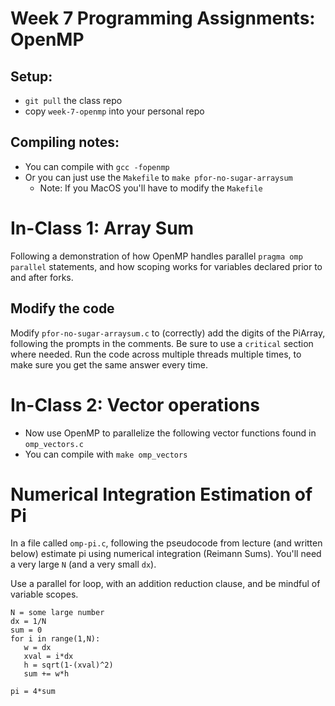 # Week 7 Programming Assignments: OpenMP


## Setup:
* `git pull` the class repo
* copy `week-7-openmp` into your personal repo

## Compiling notes:
* You can compile with `gcc -fopenmp` 
* Or you can just use the `Makefile` to `make pfor-no-sugar-arraysum`
    * Note: If you MacOS you'll have to modify the `Makefile`


# In-Class 1: Array Sum

Following a demonstration of how OpenMP handles parallel `pragma omp parallel` statements, and how scoping works for variables declared prior to and after forks. 


## Modify the code

Modify `pfor-no-sugar-arraysum.c` to (correctly) add the digits of the PiArray, following the prompts in the comments. Be sure to use a `critical` section where needed.  Run the code across multiple threads multiple times, to make sure you get the same answer every time.

# In-Class 2: Vector operations

* Now use OpenMP to parallelize the following vector functions found in `omp_vectors.c`
* You can compile with `make omp_vectors`


# Numerical Integration Estimation of Pi

In a file called `omp-pi.c`, following the pseudocode from lecture (and written below) estimate pi using numerical integration (Reimann Sums).  You'll need a very large `N` (and a very small `dx`).

Use a parallel for loop, with an addition reduction clause, and be mindful of variable scopes.

```
N = some large number
dx = 1/N
sum = 0
for i in range(1,N):
   w = dx 
   xval = i*dx
   h = sqrt(1-(xval)^2)
   sum += w*h

pi = 4*sum
```


